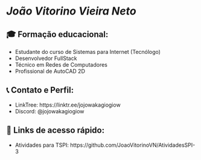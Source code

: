 <h1><i>João Vitorino Vieira Neto</i></h1> 

<h2>🎓 Formação educacional:</h2>
<ul>
  <li>Estudante do curso de Sistemas para Internet (Tecnólogo)</li>
  <li>Desenvolvedor FullStack</li>
  <li>Técnico em Redes de Computadores</li>
  <li>Profissional de AutoCAD 2D</li>
</ul>
<h2>📞 Contato e Perfil:</h2>
<ul>
  <li>LinkTree: https://linktr.ee/jojowakagiogiow</li>
  <li>Discord: @jojowakagiogiow</li>
</ul>

<h2>🔗 Links de acesso rápido:</h2>
<ul>
  <li>Atividades para TSPI: https://github.com/JoaoVitorinoVN/AtividadesSPI-3</li>
</ul>

